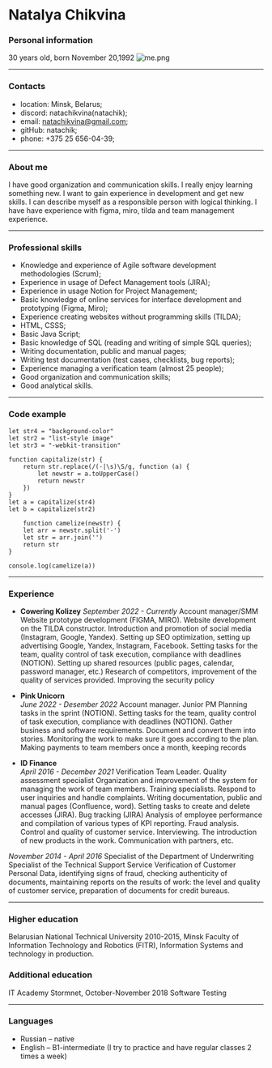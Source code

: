 # Natalya Chikvina 
### Personal information
30 years old, born November 20,1992
![me.png]([..%2Fimages%2Fme.png](https://ru.files.fm/u/hf75k5m4w))
___
### Contacts
* location: Minsk, Belarus;
* discord: natachikvina(natachik);
* email: natachikvina@gmail.com;
* gitHub: natachik; 
* phone: +375 25 656-04-39; 
___
### About me 
I have good organization and communication skills. I really enjoy learning something new. I want to gain experience in development and get new skills. 
I can describe myself as a responsible person with logical thinking.
I have have experience with figma, miro, tilda and team management experience. 
___
### Professional skills 
* Knowledge and experience of Agile software development methodologies (Scrum);
* Experience in usage of Defect Management tools (JIRA);
* Experience in usage Notion for Project Management;
* Basic knowledge of online services for interface development and prototyping (Figma, Miro);
* Experience creating websites without programming skills (TILDA); 
* HTML, CSSS;
* Basic Java Script;
* Basic knowledge of SQL (reading and writing of simple SQL queries);
* Writing documentation, public and manual pages;
* Writing test documentation (test cases, checklists, bug reports);
* Experience managing a verification team (almost 25 people);
* Good organization and communication skills;
* Good analytical skills.
___
### Code example 
```
let str4 = "background-color"
let str2 = "list-style image"
let str3 = "-webkit-transition"

function capitalize(str) {
    return str.replace(/(-|\s)\S/g, function (a) {
        let newstr = a.toUpperCase()
        return newstr
    })
}
let a = capitalize(str4)
let b = capitalize(str2)

    function camelize(newstr) {
    let arr = newstr.split('-')
    let str = arr.join('')
    return str
}

console.log(camelize(a))
```
___
### Experience

* __Cowering Kolizey__
_September 2022 - Currently_ 
Account manager/SMM
Website prototype development (FIGMA, MIRO). Website development on the TILDA constructor.
Introduction and promotion of social media (Instagram, Google, Yandex). Setting up SEO optimization, setting up advertising Google, Yandex, Instagram, Facebook. Setting tasks for the team, quality control of task execution, compliance with deadlines (NOTION).
Setting up shared resources (public pages, calendar, password manager, etc.) 
Research of competitors, improvement of the quality of services provided. Improving the security policy

* __Pink Unicorn__  
_June 2022 - Desember 2022_ 
Account manager. Junior PM 
Planning tasks in the sprint (NOTION). Setting tasks for the team, quality control of task execution, compliance with deadlines (NOTION). Gather business and software requirements. Document and convert them into stories. Monitoring the work to make sure it goes according to the plan.  Making payments to team members once a month, keeping records 

* __ID Finance__  
_April 2016 - December 2021_ 
Verification Team Leader. Quality assessment specialist
Organization and improvement of the system for managing the work of team members. Training specialists. Respond to user inquiries and handle complaints. Writing documentation, public and manual pages (Confluence, word).  Setting tasks to create and delete accesses (JIRA). Bug tracking (JIRA) Analysis of employee performance and compilation of various types of KPI reporting. Fraud analysis. Control and quality of customer service. Interviewing. The introduction of new products in the work. Communication with partners, etc.

_November 2014 - April 2016_
Specialist of the Department of Underwriting Specialist of the Technical Support Service
Verification of Customer Personal Data, identifying signs of fraud, checking authenticity of documents, maintaining reports on the results of work: the level and quality of customer service, preparation of documents for credit bureaus. 
___

### Higher education
Belarusian National Technical University 2010-2015, Minsk
Faculty of Information Technology and Robotics (FITR), Information Systems
and technology in production.

### Additional education
IT Academy Stormnet, October-November 2018
Software Testing
___

### Languages
* Russian – native
*  English – B1-intermediate (I try to practice and have regular classes 2 times a week) 






